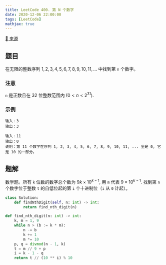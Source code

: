 ```yaml
---
title: LeetCode 400. 第 N 个数字
date: 2020-12-06 22:00:00
tags: [LeetCode]
mathjax: true
---
```


[:link: 来源](https://leetcode-cn.com/problems/nth-digit/)

## 题目

在无限的整数序列 $1, 2, 3, 4, 5, 6, 7, 8, 9, 10, 11, \dots$ 中找到第 `n` 个数字。

### 注意

`n` 是正数且在 32 位整数范围内 ($0 < n < 2^{31}$).

### 示例

```raw
输入：3
输出：3
```

```raw
输入：11
输出：0
说明：第 11 个数字在序列 1, 2, 3, 4, 5, 6, 7, 8, 9, 10, 11, ... 里是 0, 它是 10 的一部分。
```

<!-- more -->

## 题解

数学题。所有 `k` 位数的数字总个数为 $9k\times{10}^{k-1}$, 用 `m` 代表 $9\times{10}^{k-1}$. 找到第 `n` 个数字位于整数 `t` 的自低位起的第 `i` 个十进制位（`i` 从 `0` 计起）。

```python
class Solution:
    def findNthDigit(self, n: int) -> int:
        return find_nth_digit(n)

def find_nth_digit(n: int) -> int:
    k, m = 1, 9
    while n > (b := k * m):
        n -= b
        k += 1
        m *= 10
    p, q = divmod(n - 1, k)
    t = m // 9 + p
    i = k - 1 - q
    return t // (10 ** i) % 10
```
